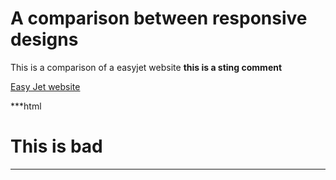# A comparison between responsive designs
This is a comparison of a easyjet website **this is a sting comment**

[Easy Jet website](http://www.easyjet.com/en)

***html

<html>

<h1> This is bad </h1>

***
